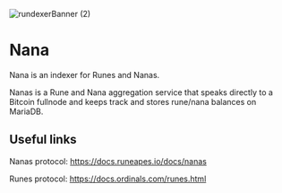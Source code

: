 
![rundexerBanner (2)](https://github.com/runeapespad/Nana/assets/13739426/a9da26ae-da31-47db-891d-c94751abf40d)

# Nana
Nana is an indexer for Runes and Nanas.

Nanas is a Rune and Nana aggregation service that speaks directly to a Bitcoin fullnode and keeps track and stores rune/nana balances on MariaDB.

## Useful links
Nanas protocol: https://docs.runeapes.io/docs/nanas

Runes protocol: https://docs.ordinals.com/runes.html
